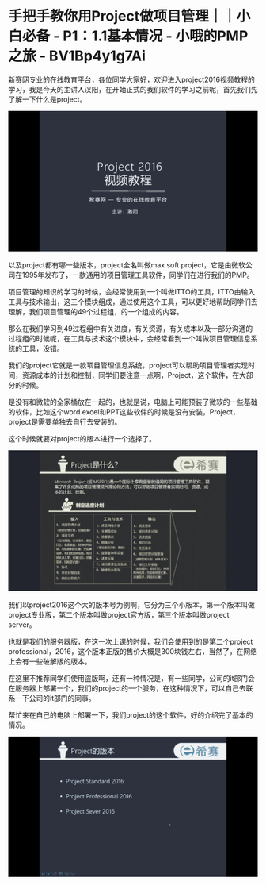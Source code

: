 # 手把手教你用Project做项目管理｜｜小白必备 - P1：1.1基本情况 - 小哦的PMP之旅 - BV1Bp4y1g7Ai

新赛网专业的在线教育平台，各位同学大家好，欢迎进入project2016视频教程的学习，我是今天的主讲人汉阳，在开始正式的我们软件的学习之前呢，首先我们先了解一下什么是project。



![](img/2d81dde54f6b3bbf3a7f25615f09ca29_1.png)

以及project都有哪一些版本，project全名叫做max soft project，它是由微软公司在1995年发布了，一款通用的项目管理工具软件，同学们在进行我们的PMP。

项目管理的知识的学习的时候，会经常使用到一个叫做ITTO的工具，ITTO由输入工具与技术输出，这三个模块组成，通过使用这个工具，可以更好地帮助同学们去理解，我们项目管理的49个过程组，的一个组成的内容。

那么在我们学习到49过程组中有关进度，有关资源，有关成本以及一部分沟通的过程组的时候呢，在工具与技术这个模块中，会经常看到一个叫做项目管理信息系统的工具，没错。

我们的project它就是一款项目管理信息系统，project可以帮助项目管理者实现时间，资源成本的计划和控制，同学们要注意一点啊，Project，这个软件，在大部分的时候。

是没有和微软的全家桶放在一起的，也就是说，电脑上可能预装了微软的一些基础的软件，比如这个word excel和PPT这些软件的时候是没有安装，Project，project是需要单独去自行去安装的。

这个时候就要对project的版本进行一个选择了。

![](img/2d81dde54f6b3bbf3a7f25615f09ca29_3.png)

我们以project2016这个大的版本号为例啊，它分为三个小版本，第一个版本叫做project专业版，第二个版本叫做project官方版，第三个版本叫做project server。

也就是我们的服务器版，在这一次上课的时候，我们会使用到的是第二个project professional，2016，这个版本正版的售价大概是300块钱左右，当然了，在网络上会有一些破解版的版本。

在这里不推荐同学们使用盗版啊，还有一种情况是，有一些同学，公司的it部门会在服务器上部署一个，我们的project的一个服务，在这种情况下，可以自己去联系一下公司的it部门的同事。

帮忙来在自己的电脑上部署一下，我们project的这个软件，好的介绍完了基本的情况。

![](img/2d81dde54f6b3bbf3a7f25615f09ca29_5.png)